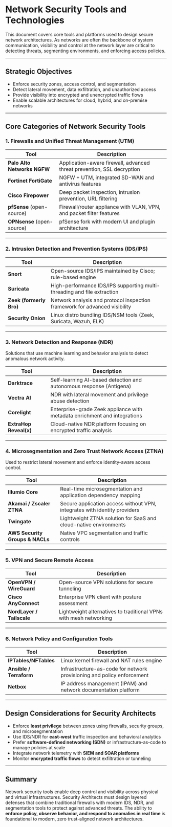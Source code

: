 # Network Security Tools and Technologies

This document covers core tools and platforms used to design secure network architectures. As networks are often the backbone of system communication, visibility and control at the network layer are critical to detecting threats, segmenting environments, and enforcing access policies.

---

## Strategic Objectives

- Enforce security zones, access control, and segmentation
- Detect lateral movement, data exfiltration, and unauthorized access
- Provide visibility into encrypted and unencrypted traffic flows
- Enable scalable architectures for cloud, hybrid, and on-premise networks

---

## Core Categories of Network Security Tools

### 1. Firewalls and Unified Threat Management (UTM)

| Tool | Description |
|------|-------------|
| **Palo Alto Networks NGFW** | Application-aware firewall, advanced threat prevention, SSL decryption |
| **Fortinet FortiGate** | NGFW + UTM, integrated SD-WAN and antivirus features |
| **Cisco Firepower** | Deep packet inspection, intrusion prevention, URL filtering |
| **pfSense** (open-source) | Firewall/router appliance with VLAN, VPN, and packet filter features |
| **OPNsense** (open-source) | pfSense fork with modern UI and plugin architecture |

---

### 2. Intrusion Detection and Prevention Systems (IDS/IPS)

| Tool | Description |
|------|-------------|
| **Snort** | Open-source IDS/IPS maintained by Cisco; rule-based engine |
| **Suricata** | High-performance IDS/IPS supporting multi-threading and file extraction |
| **Zeek (formerly Bro)** | Network analysis and protocol inspection framework for advanced visibility |
| **Security Onion** | Linux distro bundling IDS/NSM tools (Zeek, Suricata, Wazuh, ELK) |

---

### 3. Network Detection and Response (NDR)
Solutions that use machine learning and behavior analysis to detect anomalous network activity.

| Tool | Description |
|------|-------------|
| **Darktrace** | Self-learning AI-based detection and autonomous response (Antigena) |
| **Vectra AI** | NDR with lateral movement and privilege abuse detection |
| **Corelight** | Enterprise-grade Zeek appliance with metadata enrichment and integrations |
| **ExtraHop Reveal(x)** | Cloud-native NDR platform focusing on encrypted traffic analysis |

---

### 4. Microsegmentation and Zero Trust Network Access (ZTNA)
Used to restrict lateral movement and enforce identity-aware access control.

| Tool | Description |
|------|-------------|
| **Illumio Core** | Real-time microsegmentation and application dependency mapping |
| **Akamai / Zscaler ZTNA** | Secure application access without VPN, integrates with identity providers |
| **Twingate** | Lightweight ZTNA solution for SaaS and cloud-native environments |
| **AWS Security Groups & NACLs** | Native VPC segmentation and traffic controls |

---

### 5. VPN and Secure Remote Access

| Tool | Description |
|------|-------------|
| **OpenVPN / WireGuard** | Open-source VPN solutions for secure tunneling |
| **Cisco AnyConnect** | Enterprise VPN client with posture assessment |
| **NordLayer / Tailscale** | Lightweight alternatives to traditional VPNs with mesh networking |

---

### 6. Network Policy and Configuration Tools

| Tool | Description |
|------|-------------|
| **IPTables/NFTables** | Linux kernel firewall and NAT rules engine |
| **Ansible / Terraform** | Infrastructure-as-code for network provisioning and policy enforcement |
| **Netbox** | IP address management (IPAM) and network documentation platform |

---

## Design Considerations for Security Architects

- Enforce **least privilege** between zones using firewalls, security groups, and microsegmentation
- Use IDS/NDR for **east-west** traffic inspection and behavioral analytics
- Prefer **software-defined networking (SDN)** or infrastructure-as-code to manage policies at scale
- Integrate network telemetry with **SIEM and SOAR platforms**
- Monitor **encrypted traffic flows** to detect exfiltration or tunneling

---

## Summary

Network security tools enable deep control and visibility across physical and virtual infrastructures. Security Architects must design layered defenses that combine traditional firewalls with modern IDS, NDR, and segmentation tools to protect against advanced threats. The ability to **enforce policy, observe behavior, and respond to anomalies in real time** is foundational to modern, zero trust-aligned network architectures.